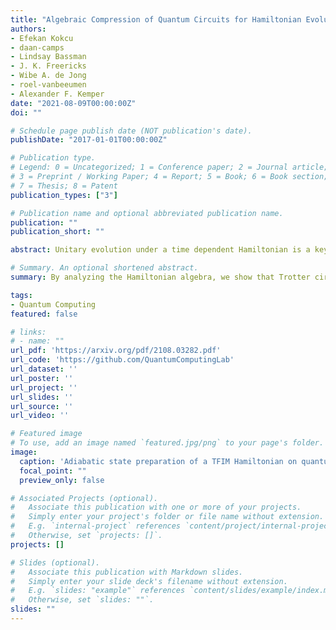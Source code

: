 ```yaml
---
title: "Algebraic Compression of Quantum Circuits for Hamiltonian Evolution"
authors:
- Efekan Kokcu
- daan-camps
- Lindsay Bassman
- J. K. Freericks
- Wibe A. de Jong
- roel-vanbeeumen
- Alexander F. Kemper
date: "2021-08-09T00:00:00Z"
doi: ""

# Schedule page publish date (NOT publication's date).
publishDate: "2017-01-01T00:00:00Z"

# Publication type.
# Legend: 0 = Uncategorized; 1 = Conference paper; 2 = Journal article;
# 3 = Preprint / Working Paper; 4 = Report; 5 = Book; 6 = Book section;
# 7 = Thesis; 8 = Patent
publication_types: ["3"]

# Publication name and optional abbreviated publication name.
publication: ""
publication_short: ""

abstract: Unitary evolution under a time dependent Hamiltonian is a key component of simulation on quantum hardware. Synthesizing the corresponding quantum circuit is typically done by breaking the evolution into small time steps, also known as Trotterization, which leads to circuits whose depth scales with the number of steps. When the circuit elements are limited to a subset of SU(4) — or equivalently, when the Hamiltonian may be mapped onto free fermionic models — several identities exist that combine and simplify the circuit. Based on this, we present an algorithm that compresses the Trotter steps into a single block of quantum gates. This results in a fixed depth time evolution for certain classes of Hamiltonians. We explicitly show how this algorithm works for several spin models, and demonstrate its use for adiabatic state preparation of the transverse field Ising model.

# Summary. An optional shortened abstract.
summary: By analyzing the Hamiltonian algebra, we show that Trotter circuits for simulation of free fermions are efficiently compressible. Our method is applied to an adiabatic state preparation experiment.

tags:
- Quantum Computing
featured: false

# links:
# - name: ""
url_pdf: 'https://arxiv.org/pdf/2108.03282.pdf'
url_code: 'https://github.com/QuantumComputingLab'
url_dataset: ''
url_poster: ''
url_project: ''
url_slides: ''
url_source: ''
url_video: ''

# Featured image
# To use, add an image named `featured.jpg/png` to your page's folder. 
image:
  caption: 'Adiabatic state preparation of a TFIM Hamiltonian on quantum hardware'
  focal_point: ""
  preview_only: false

# Associated Projects (optional).
#   Associate this publication with one or more of your projects.
#   Simply enter your project's folder or file name without extension.
#   E.g. `internal-project` references `content/project/internal-project/index.md`.
#   Otherwise, set `projects: []`.
projects: []

# Slides (optional).
#   Associate this publication with Markdown slides.
#   Simply enter your slide deck's filename without extension.
#   E.g. `slides: "example"` references `content/slides/example/index.md`.
#   Otherwise, set `slides: ""`.
slides: ""
---
```

